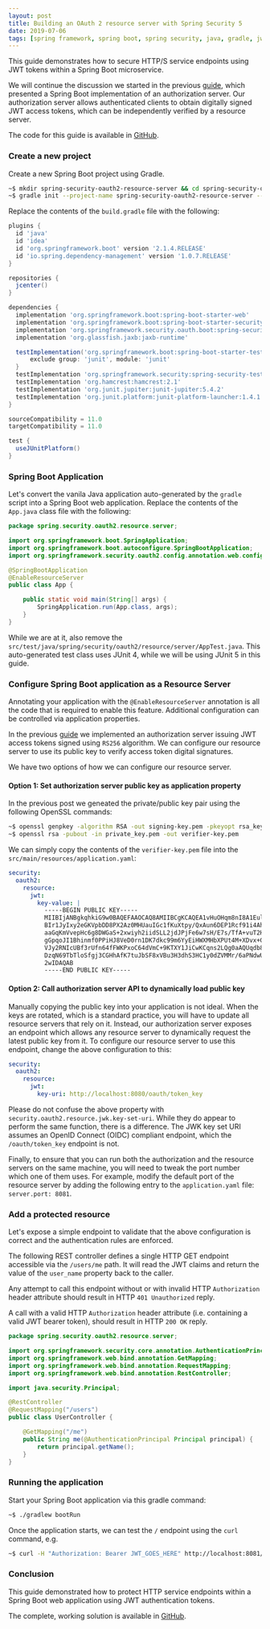 ```yaml
---
layout: post
title: Building an OAuth 2 resource server with Spring Security 5
date: 2019-07-06
tags: [spring framework, spring boot, spring security, java, gradle, jwt, oauth]
---
```


This guide demonstrates how to secure HTTP/S service endpoints using JWT tokens within a Spring Boot microservice.

We will continue the discussion we started in the previous [guide][spring-security-oauth2-authorization-server], which presented a Spring Boot implementation of an authorization server.
Our authorization server allows authenticated clients to obtain digitally signed JWT access tokens, which can be independently verified by a resource server.

The code for this guide is available in [GitHub][spring-security-oauth2-resource-server.git].

### Create a new project
Create a new Spring Boot project using Gradle.

```bash
~$ mkdir spring-security-oauth2-resource-server && cd spring-security-oauth2-resource-server
~$ gradle init --project-name spring-security-oauth2-resource-server --type java-application --test-framework junit --package spring.security.oauth2.resource.server --dsl groovy
```

Replace the contents of the `build.gradle` file with the following:

```groovy
plugins {
  id 'java'
  id 'idea'
  id 'org.springframework.boot' version '2.1.4.RELEASE'
  id 'io.spring.dependency-management' version '1.0.7.RELEASE'
}

repositories {
  jcenter()
}

dependencies {
  implementation 'org.springframework.boot:spring-boot-starter-web'
  implementation 'org.springframework.boot:spring-boot-starter-security'
  implementation 'org.springframework.security.oauth.boot:spring-security-oauth2-autoconfigure:2.1.6.RELEASE'
  implementation 'org.glassfish.jaxb:jaxb-runtime'

  testImplementation('org.springframework.boot:spring-boot-starter-test') {
      exclude group: 'junit', module: 'junit'
  }
  testImplementation 'org.springframework.security:spring-security-test'
  testImplementation 'org.hamcrest:hamcrest:2.1'
  testImplementation 'org.junit.jupiter:junit-jupiter:5.4.2'
  testImplementation 'org.junit.platform:junit-platform-launcher:1.4.1'
}

sourceCompatibility = 11.0
targetCompatibility = 11.0

test {
  useJUnitPlatform()
}
```

### Spring Boot Application
Let's convert the vanila Java application auto-generated by the `gradle` script into a Spring Boot web application.
Replace the contents of the `App.java` class file with the following:

```java
package spring.security.oauth2.resource.server;

import org.springframework.boot.SpringApplication;
import org.springframework.boot.autoconfigure.SpringBootApplication;
import org.springframework.security.oauth2.config.annotation.web.configuration.EnableResourceServer;

@SpringBootApplication
@EnableResourceServer
public class App {

    public static void main(String[] args) {
        SpringApplication.run(App.class, args);
    }
}
```

While we are at it, also remove the `src/test/java/spring/security/oauth2/resource/server/AppTest.java`. This auto-generated test class uses JUnit 4, while we will be using JUnit 5 in this guide.

### Configure Spring Boot application as a Resource Server
Annotating your application with the `@EnableResourceServer` annotation is all the code that is required to enable this feature.
Additional configuration can be controlled via application properties.

In the previous [guide][spring-security-oauth2-authorization-server] we implemented an authorization server issuing JWT access tokens signed using `RS256` algorithm.
We can configure our resource server to use its public key to verify access token digital signatures.

We have two options of how we can configure our resource server.

#### Option 1: Set authorization server public key as application property

In the previous post we geneated the private/public key pair using the following OpenSSL commands:

```bash
~$ openssl genpkey -algorithm RSA -out signing-key.pem -pkeyopt rsa_keygen_bits:2048
~$ openssl rsa -pubout -in private_key.pem -out verifier-key.pem
```

We can simply copy the contents of the `verifier-key.pem` file into the `src/main/resources/application.yaml`:

```yaml
security:
  oauth2:
    resource:
      jwt:
        key-value: |
          -----BEGIN PUBLIC KEY-----
          MIIBIjANBgkqhkiG9w0BAQEFAAOCAQ8AMIIBCgKCAQEA1vHuOHqm8nI8A1EulAyA
          BIr1JyIxy2eGKVpbDD8PX2Az0MHUauIGc1fKuXtpy/QxAun6DEP1Rcf91i4AhnWX
          aaGqKmVvepHc6g8DWGaS+2xwiyh2iidSLL2jdJPjFe6w7sH/E7s/TfA+vuT2HQqU
          gGpqoJI1Bhinmf0PPiHJ8VeD0rn1DK7dkc99m6YyEiHWXMHbXPUt4M+XDvx+GGyv
          VJy2RNIcUBf3rUfn64fFWKPxoC64dVmC+9KTXY1JiCwKCqns2LQg0aAQUqdb8Q6P
          DzqN69TbTloSfgj3CGHhAfK7tuJbSF8xVBu3H3dhS3HC1y0dZVMMr/6aPNdwUOo/
          2wIDAQAB
          -----END PUBLIC KEY-----
```

#### Option 2: Call authorization server API to dynamically load public key

Manually copying the public key into your application is not ideal. When the keys are rotated, which is a standard practice, you will have to update all resource servers that rely on it.
Instead, our authorization server exposes an endpoint which allows any resource server to dynamically request the latest public key from it.
To configure our resource server to use this endpoint, change the above configuration to this:

```yaml
security:
  oauth2:
    resource:
      jwt:
        key-uri: http://localhost:8080/oauth/token_key
```

Please do not confuse the above property with `security.oauth2.resource.jwk.key-set-uri`. While they do appear to perform the same function, there is a difference.
The JWK key set URI assumes an OpenID Connect (OIDC) compliant endpoint, which the `/oauth/token_key` endpoint is not.

Finally, to ensure that you can run both the authorization and the resource servers on the same machine, you will need to tweak the port number which one of them uses.
For example, modify the default port of the resource server by adding the following entry to the `application.yaml` file: `server.port: 8081`.

### Add a protected resource
Let's expose a simple endpoint to validate that the above configuration is correct and the authentication rules are enforced.

The following REST controller defines a single HTTP GET endpoint accessible via the `/users/me` path.
It will read the JWT claims and return the value of the `user_name` property back to the caller.

Any attempt to call this endpoint without or with invalid HTTP `Authorization` header attribute should result in HTTP `401 Unauthorized` reply.

A call with a valid HTTP `Authorization` header attribute (i.e. containing a valid JWT bearer token), should result in HTTP `200 OK` reply.

```java
package spring.security.oauth2.resource.server;

import org.springframework.security.core.annotation.AuthenticationPrincipal;
import org.springframework.web.bind.annotation.GetMapping;
import org.springframework.web.bind.annotation.RequestMapping;
import org.springframework.web.bind.annotation.RestController;

import java.security.Principal;

@RestController
@RequestMapping("/users")
public class UserController {

    @GetMapping("/me")
    public String me(@AuthenticationPrincipal Principal principal) {
        return principal.getName();
    }
}
```

### Running the application

Start your Spring Boot application via this gradle command:

```bash
~$ ./gradlew bootRun
```

Once the application starts, we can test the `/` endpoint using the `curl` command, e.g.

```bash
~$ curl -H "Authorization: Bearer JWT_GOES_HERE" http://localhost:8081/users/me --verbose
```

### Conclusion
This guide demonstrated how to protect HTTP service endpoints within a Spring Boot web application using JWT authentication tokens.

The complete, working solution is available in [GitHub][spring-security-oauth2-resource-server.git].

[spring-security-oauth2-authorization-server]: /2019/06/28/spring-security-oauth2-authorization-server
[spring-security-oauth2-resource-server.git]: https://github.com/academyhq/spring-security-oauth2-resource-server

